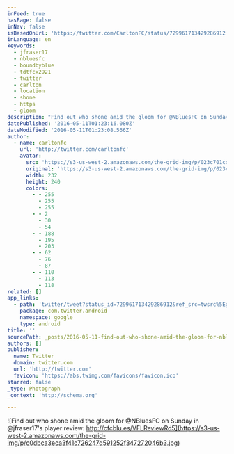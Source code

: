 ```yaml
---
inFeed: true
hasPage: false
inNav: false
isBasedOnUrl: 'https://twitter.com/CarltonFC/status/729961713429286912'
inLanguage: en
keywords:
  - jfraser17
  - nbluesfc
  - boundbyblue
  - tdtfcx2921
  - twitter
  - carlton
  - location
  - shone
  - https
  - gloom
description: "Find out who shone amid the gloom for @NBluesFC on Sunday in @jfraser17's player review: http://cfcblu.es/VFLReviewRd5"
datePublished: '2016-05-11T01:23:16.080Z'
dateModified: '2016-05-11T01:23:08.566Z'
author:
  - name: carltonfc
    url: 'http://twitter.com/carltonfc'
    avatar:
      src: 'https://s3-us-west-2.amazonaws.com/the-grid-img/p/023c701cd195499cf8de3fa2e04ee9d2a44073ed.jpg'
      original: 'https://s3-us-west-2.amazonaws.com/the-grid-img/p/023c701cd195499cf8de3fa2e04ee9d2a44073ed.jpg'
      width: 232
      height: 240
      colors:
        - - 255
          - 255
          - 255
        - - 2
          - 30
          - 54
        - - 188
          - 195
          - 203
        - - 62
          - 76
          - 87
        - - 110
          - 113
          - 118
related: []
app_links:
  - path: 'twitter/tweet?status_id=729961713429286912&ref_src=twsrc%5Egoogle%7Ctwcamp%5Eandroidseo%7Ctwgr%5Estatus%7Ctwterm%5E729961713429286912'
    package: com.twitter.android
    namespace: google
    type: android
title: ''
sourcePath: _posts/2016-05-11-find-out-who-shone-amid-the-gloom-for-nbluesfc-on-sunday-in.md
authors: []
publisher:
  name: Twitter
  domain: twitter.com
  url: 'http://twitter.com'
  favicon: 'https://abs.twimg.com/favicons/favicon.ico'
starred: false
_type: Photograph
_context: 'http://schema.org'

---
```

![Find out who shone amid the gloom for @NBluesFC on Sunday in @jfraser17's player review: http://cfcblu.es/VFLReviewRd5](https://s3-us-west-2.amazonaws.com/the-grid-img/p/c0dbca3eca3f41c726247d591252f347272046b3.jpg)